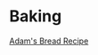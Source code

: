# Baking

[Adam's Bread Recipe](https://github.com/cgbeutler/Beutler-Cook-Book/blob/master/baking/AdamsBread.md)
